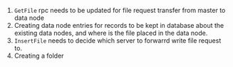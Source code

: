 1. `GetFile` rpc needs to be updated for file request transfer from master to data node
2. Creating data node entries for records to be kept in database about the existing data nodes, and where is the file placed in the data node.
3. `InsertFile` needs to decide which server to forwarrd write file request to.
4. Creating a folder 
